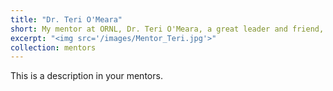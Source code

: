 ```yaml
---
title: "Dr. Teri O'Meara"
short: My mentor at ORNL, Dr. Teri O'Meara, a great leader and friend, who constantly inspires me to do great work.
excerpt: "<img src='/images/Mentor_Teri.jpg'>"
collection: mentors
---
```


This is a description in your mentors.
